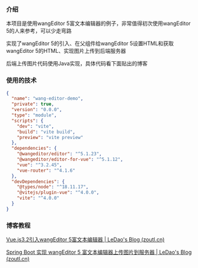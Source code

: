 ### 介绍

本项目是使用wangEditor 5富文本编辑器的例子，非常值得初次使用wangEditor 5的人来参考，可以少走弯路

实现了wangEditor 5的引入、在父组件给wangEditor 5设置HTML和获取wangEditor 5的HTML、实现图片上传到后端服务器

后端上传图片代码使用Java实现，具体代码看下面贴出的博客

### 使用的技术

```json
{
  "name": "wang-editor-demo",
  "private": true,
  "version": "0.0.0",
  "type": "module",
  "scripts": {
    "dev": "vite",
    "build": "vite build",
    "preview": "vite preview"
  },
  "dependencies": {
    "@wangeditor/editor": "^5.1.23",
    "@wangeditor/editor-for-vue": "^5.1.12",
    "vue": "^3.2.45",
    "vue-router": "^4.1.6"
  },
  "devDependencies": {
    "@types/node": "^18.11.17",
    "@vitejs/plugin-vue": "^4.0.0",
    "vite": "^4.0.0"
  }
}
```

### 博客教程

[Vue.js3.2引入wangEditor 5富文本编辑器 | LeDao's Blog (zoutl.cn)](https://blog.zoutl.cn/549.html)

[Spring Boot 实现 wangEditor 5 富文本编辑器上传图片到服务器 | LeDao's Blog (zoutl.cn)](https://blog.zoutl.cn/550.html)
